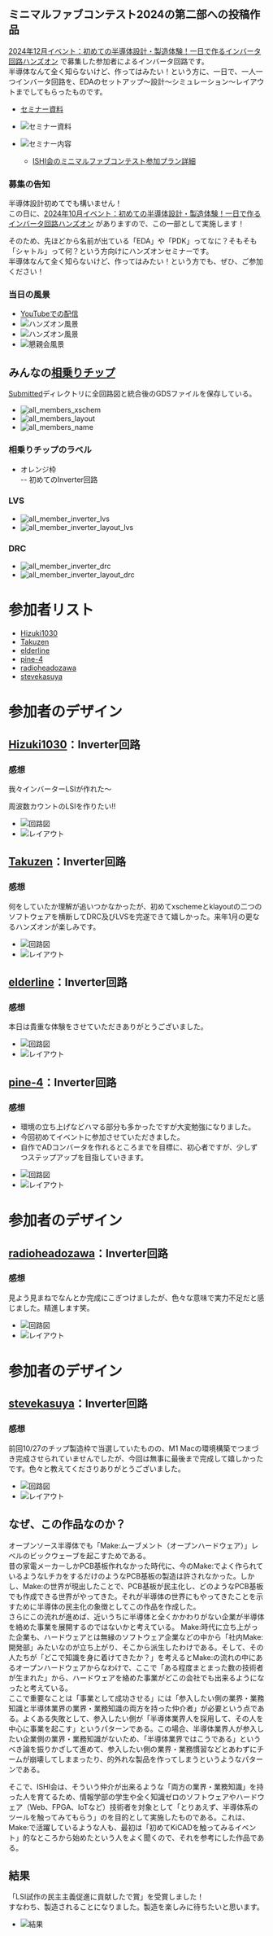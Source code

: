 ## ミニマルファブコンテスト2024の第二部への投稿作品
[2024年12月イベント：初めての半導体設計・製造体験！一日で作るインバータ回路ハンズオン](https://ishikai.connpass.com/event/335276/) で募集した参加者によるインバータ回路です。  
半導体なんて全く知らないけど、作ってはみたい！という方に、一日で、一人一つインバータ回路を、EDAのセットアップ～設計～シミュレーション～レイアウトまでしてもらったものです。  

* [セミナー資料](docs/inverter_MF20.pdf)
* ![セミナー資料](docs/inverter_MF20_top.png)

* ![セミナー内容](https://ishi-kai.org/assets/images/shuttle/OSS_seminar.png)
    * [ISHI会のミニマルファブコンテスト参加プラン詳細](https://ishi-kai.org/contest/minimalfab/2024/10/20/contest_minimalfab2024_ISHI-KAI.html)


### 募集の告知
半導体設計初めてでも構いません！  
この日に、[2024年10月イベント：初めての半導体設計・製造体験！一日で作るインバータ回路ハンズオン](https://connpass.com/event/332952/) がありますので、この一部として実施します！   

そのため、先ほどから名前が出ている「EDA」や「PDK」ってなに？そもそも「シャトル」って何？という方向けにハンズオンセミナーです。  
半導体なんて全く知らないけど、作ってはみたい！という方でも、ぜひ、ご参加ください！  


### 当日の風景
* [YouTubeでの配信](https://youtube.com/live/tnlWAqaulqs?feature=share)
* ![ハンズオン風景](photo/photo1.jpg)
* ![ハンズオン風景](photo/photo2.jpg)
* ![懇親会風景](photo/photo3.jpg)



## みんなの[相乗りチップ](Submitted/all_members_layout.gds)
[Submitted](Submitted/)ディレクトリに全回路図と統合後のGDSファイルを保存している。  

- ![all_members_xschem](Submitted/all_member_inverter_xschem.png)
- ![all_members_layout](Submitted/all_member_inverter_layout.png)
- ![all_members_name](Submitted/all_member_inverter_name.png)
### 相乗りチップのラベル
- オレンジ枠  
-- 初めてのInverter回路  


### LVS
- ![all_member_inverter_lvs](Submitted/all_member_inverter_lvs.png)
- ![all_member_inverter_layout_lvs](Submitted/all_member_inverter_layout_lvs.png)


### DRC
- ![all_member_inverter_drc](Submitted/all_member_inverter_drc.png)
- ![all_member_inverter_layout_drc](Submitted/all_member_inverter_layout_drc.png)




# 参加者リスト
- [Hizuki1030](https://github.com/Hizuki1030/my-inverter-lsi)
- [Takuzen](https://github.com/Takuzen/xscheme-klayout-initial)
- [elderline](https://github.com/elderline/inverter20241214.git)
- [pine-4](https://github.com/pine-4/2024_12_14_event)
- [radioheadozawa](https://github.com/radioheadozawa/inverter)
- [stevekasuya](https://github.com/stevekasuya/inverter)



# 参加者のデザイン
## [Hizuki1030](https://github.com/Hizuki1030/my-inverter-lsi)：Inverter回路

### 感想
我々インバーターLSIが作れた〜  

周波数カウントのLSIを作りたい!!  


- ![回路図](member_project/Hizuki1030/xschem.png)
- ![レイアウト](member_project/Hizuki1030/layout.png)



## [Takuzen](https://github.com/Takuzen/xscheme-klayout-initial)：Inverter回路

### 感想
何をしていたか理解が追いつかなかったが、初めてxschemeとklayoutの二つのソフトウェアを横断してDRC及びLVSを完遂できて嬉しかった。来年1月の更なるハンズオンが楽しみです。  

- ![回路図](member_project/Takuzen/xschem.png)
- ![レイアウト](member_project/Takuzen/layout.png)



## [elderline](https://github.com/elderline/inverter20241214.git)：Inverter回路

### 感想
本日は貴重な体験をさせていただきありがとうございました。  

- ![回路図](member_project/elderline/xschem.png)
- ![レイアウト](member_project/elderline/layout.png)



## [pine-4](https://github.com/pine-4/2024_12_14_event)：Inverter回路

### 感想
* 環境の立ち上げなどハマる部分も多かったですが大変勉強になりました。
* 今回初めてイベントに参加させていただきました。
* 自作でADコンバータを作れるところまでを目標に、初心者ですが、少しずつステップアップを目指していきます。
  

- ![回路図](member_project/pine-4/xschem.png)
- ![レイアウト](member_project/pine-4/layout.png)



# 参加者のデザイン
## [radioheadozawa](https://github.com/radioheadozawa/inverter)：Inverter回路

### 感想
見よう見まねでなんとか完成にこぎつけましたが、色々な意味で実力不足だと感じました。精進します笑。  

- ![回路図](member_project/radioheadozawa/xschem.png)
- ![レイアウト](member_project/radioheadozawa/layout.png)



# 参加者のデザイン
## [stevekasuya](https://github.com/stevekasuya/inverter)：Inverter回路

### 感想
前回10/27のチップ製造枠で当選していたものの、M1 Macの環境構築でつまづき完成させられていませんでしたが、今回は無事に最後まで完成して嬉しかったです。色々と教えてくださりありがとうございました。  

- ![回路図](member_project/stevekasuya/xschem.png)
- ![レイアウト](member_project/stevekasuya/layout.png)



## なぜ、この作品なのか？
オープンソース半導体でも「Make:ムーブメント（オープンハードウェア）」レベルのビックウェーブを起こすためである。  
昔の家電メーカーしかPCB基板作れなかった時代に、今のMake:でよく作られているようなLチカをするだけのようなPCB基板の製造は許されなかった。しかし、Make:の世界が現出したことで、PCB基板が民主化し、どのようなPCB基板でも作成できる世界がやってきた。それが半導体の世界にもやってきたことを示すために半導体の民主化の象徴としてこの作品を作成した。  
さらにこの流れが進めば、近いうちに半導体と全くかかわりがない企業が半導体を絡めた事業を展開するのではないかと考えている。 Make:時代に立ち上がった企業も、ハードウェアとは無縁のソフトウェア企業などの中から「社内Make:開発部」みたいなのが立ち上がり、そこから派生したわけである。そして、その人たちが「どこで知識を身に着けてきたか？」を考えるとMake:の流れの中にあるオープンハードウェアからなわけで、ここで「ある程度まとまった数の技術者が生まれた」から、ハードウェアを絡めた事業がどこの会社でも出来るようになったと考えている。  
ここで重要なことは「事業として成功させる」には「参入したい側の業界・業務知識と半導体業界の業界・業務知識の両方を持った仲介者」が必要という点である。よくある失敗として、参入したい側が「半導体業界人を採用して、その人を中心に事業を起こす」というパターンである。この場合、半導体業界人が参入したい企業側の業界・業務知識がないため、「半導体業界ではこうである」というべき論を振りかざして進めて、参入したい側の業界・業務慣習などとあわずにチームが崩壊してしままったり、的外れな製品を作ってしまうというようなパターンである。  
  
そこで、ISHI会は、そういう仲介が出来るような「両方の業界・業務知識」を持った人を育てるため、情報学部の学生や全く知識ゼロのソフトウェアやハードウェア（Web、FPGA、IoTなど）技術者を対象として「とりあえず、半導体系のツールを触ってみてもらう」のを目的として実施したものである。これは、Make:で活躍しているような人も、最初は「初めてKiCADを触ってみるイベント」的なところから始めたという人をよく聞くので、それを参考にした作品である。  


## 結果
「LSI試作の民主主義促進に貢献したで賞」を受賞しました！  
すなわち、製造されることになりました。製造を楽しみに待ちたいと思います。  

- ![結果](images/result.png)


